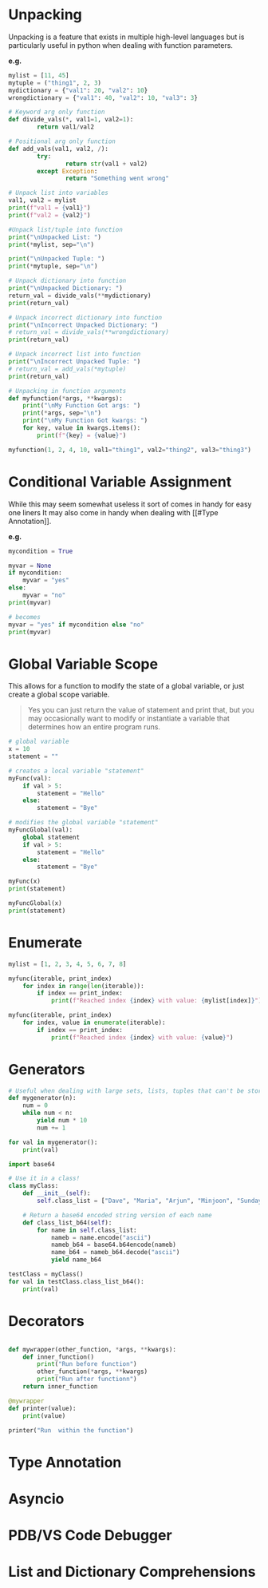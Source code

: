 # Unpacking

Unpacking is a feature that exists in multiple high-level languages but is particularly useful in python when dealing with function parameters.

**e.g.**

```python
mylist = [11, 45]
mytuple = ("thing1", 2, 3)
mydictionary = {"val1": 20, "val2": 10}
wrongdictionary = {"val1": 40, "val2": 10, "val3": 3}

# Keyword arg only function
def divide_vals(*, val1=1, val2=1):
        return val1/val2

# Positional arg only function
def add_vals(val1, val2, /):
        try:
                return str(val1 + val2)
        except Exception:
                return "Something went wrong"

# Unpack list into variables
val1, val2 = mylist
print(f"val1 = {val1}")
print(f"val2 = {val2}")

#Unpack list/tuple into function
print("\nUnpacked List: ")
print(*mylist, sep="\n")

print("\nUnpacked Tuple: ")
print(*mytuple, sep="\n")

# Unpack dictionary into function
print("\nUnpacked Dictionary: ")
return_val = divide_vals(**mydictionary)
print(return_val)

# Unpack incorrect dictionary into function
print("\nIncorrect Unpacked Dictionary: ")
# return_val = divide_vals(**wrongdictionary)
print(return_val)

# Unpack incorrect list into function
print("\nIncorrect Unpacked Tuple: ")
# return_val = add_vals(*mytuple)
print(return_val)

# Unpacking in function arguments
def myfunction(*args, **kwargs):
    print("\nMy Function Got args: ")
    print(*args, sep="\n")
    print("\nMy Function Got kwargs: ")
    for key, value in kwargs.items():
        print(f"{key} = {value}")

myfunction(1, 2, 4, 10, val1="thing1", val2="thing2", val3="thing3")
```

# Conditional Variable Assignment

While this may seem somewhat useless it sort of comes in handy for easy one liners It may also come in handy when dealing with [[#Type Annotation]].

**e.g.**

```python
mycondition = True

myvar = None
if mycondition: 
	myvar = "yes"
else:
	myvar = "no"
print(myvar)

# becomes
myvar = "yes" if mycondition else "no"
print(myvar)
```

# Global Variable Scope

This allows for a function to modify the state of a global variable, or just create a global scope variable.

> Yes you can just return the value of statement and print that, but you may occasionally want to modify or instantiate a variable that determines how an entire program runs.

```python
# global variable
x = 10
statement = ""

# creates a local variable "statement"
myFunc(val):
	if val > 5:
		statement = "Hello"
	else:
		statement = "Bye"

# modifies the global variable "statement"
myFuncGlobal(val):
	global statement
	if val > 5:
		statement = "Hello"
	else:
		statement = "Bye"

myFunc(x)
print(statement)

myFuncGlobal(x)
print(statement)
```


# Enumerate

```python
mylist = [1, 2, 3, 4, 5, 6, 7, 8]

myfunc(iterable, print_index)
	for index in range(len(iterable)):
		if index == print_index:
			print(f"Reached index {index} with value: {mylist[index]}")

myfunc(iterable, print_index)
	for index, value in enumerate(iterable):
		if index == print_index:
			print(f"Reached index {index} with value: {value}")
```

# Generators

```python
# Useful when dealing with large sets, lists, tuples that can't be stored in memory.
def mygenerator(n):
	num = 0
	while num < n:
		yield num * 10
		num += 1

for val in mygenerator():
	print(val)

import base64

# Use it in a class!
class myClass:
	def __init__(self):
		self.class_list = ["Dave", "Maria", "Arjun", "Minjoon", "Sunday", "Naatya"]

	# Return a base64 encoded string version of each name
	def class_list_b64(self):
		for name in self.class_list:
			nameb = name.encode("ascii")
			nameb_b64 = base64.b64encode(nameb)
			name_b64 = nameb_b64.decode("ascii")
			yield name_b64

testClass = myClass()
for val in testClass.class_list_b64():
	print(val)
```

# Decorators
```python

def mywrapper(other_function, *args, **kwargs):
	def inner_function()
		print("Run before function")
		other_function(*args, **kwargs)
		print("Run after functionn")
	return inner_function

@mywrapper
def printer(value):
	print(value)

printer("Run  within the function")
```

# Type Annotation

# Asyncio

# PDB/VS Code Debugger

# List and Dictionary Comprehensions
